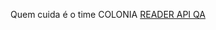 
Quem cuida é o time COLONIA
[READER API QA](https://api-readers.qa.intranet.pags/swagger-ui/index.html) 
